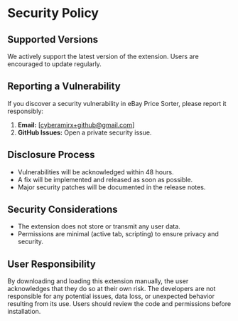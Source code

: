 # Security Policy

## Supported Versions
We actively support the latest version of the extension. Users are encouraged to update regularly.

## Reporting a Vulnerability
If you discover a security vulnerability in eBay Price Sorter, please report it responsibly:
1. **Email:** [cyberamirx+github@gmail.com]
2. **GitHub Issues:** Open a private security issue.

## Disclosure Process
- Vulnerabilities will be acknowledged within 48 hours.
- A fix will be implemented and released as soon as possible.
- Major security patches will be documented in the release notes.

## Security Considerations
- The extension does not store or transmit any user data.
- Permissions are minimal (active tab, scripting) to ensure privacy and security.

## User Responsibility
By downloading and loading this extension manually, the user acknowledges that they do so at their own risk. The developers are not responsible for any potential issues, data loss, or unexpected behavior resulting from its use. Users should review the code and permissions before installation.

